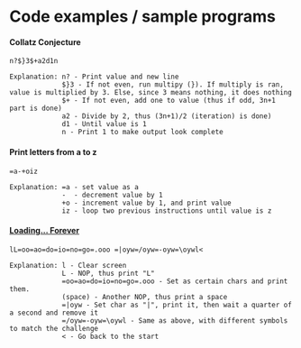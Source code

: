 # Code examples / sample programs

#### Collatz Conjecture

    n?$}3$+a2d1n
    
    Explanation: n? - Print value and new line
                 $}3 - If not even, run multipy (}). If multiply is ran, value is multiplied by 3. Else, since 3 means nothing, it does nothing
                 $+ - If not even, add one to value (thus if odd, 3n+1 part is done)
                 a2 - Divide by 2, thus (3n+1)/2 (iteration) is done)
                 d1 - Until value is 1
                 n - Print 1 to make output look complete

#### Print letters from a to z

    =a-+oiz
    
    Explanation: =a - set value as a
                 -  - decrement value by 1
                 +o - increment value by 1, and print value
                 iz - loop two previous instructions until value is z

#### [Loading... Forever][1]

    lL=oo=ao=do=io=no=go=.ooo =|oyw=/oyw=-oyw=\oywl<
    
    Explanation: l - Clear screen
                 L - NOP, thus print "L"
                 =oo=ao=do=io=no=go=.ooo - Set as certain chars and print them.
                 (space) - Another NOP, thus print a space
                 =|oyw - Set char as "|", print it, then wait a quarter of a second and remove it
                 =/oyw=-oyw=\oywl - Same as above, with different symbols to match the challenge
                 < - Go back to the start

[1]:http://codegolf.stackexchange.com/questions/101289/loading-forever
